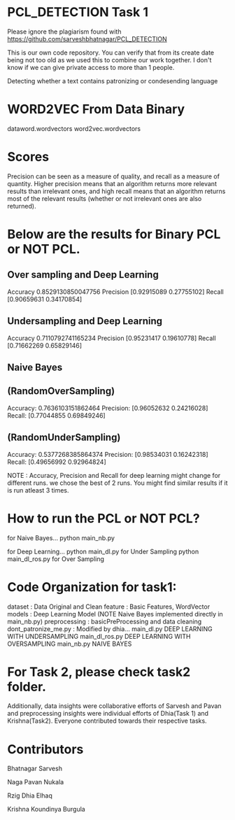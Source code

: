# PCL_DETECTION Task 1

Please ignore the plagiarism found with https://github.com/sarveshbhatnagar/PCL_DETECTION

This is our own code repository. You can verify that from its create date being not too old as we used this to combine our work together.
I don't know if we can give private access to more than 1 people.

Detecting whether a text contains patronizing or condesending language

# WORD2VEC From Data Binary

dataword.wordvectors
word2vec.wordvectors

# Scores

Precision can be seen as a measure of quality, and recall as a measure of quantity. Higher precision means that an algorithm returns more relevant results than irrelevant ones, and high recall means that an algorithm returns most of the relevant results (whether or not irrelevant ones are also returned).

# Below are the results for Binary PCL or NOT PCL.

## Over sampling and Deep Learning

Accuracy 0.8529130850047756
Precision [0.92915089 0.27755102]
Recall [0.90659631 0.34170854]

## Undersampling and Deep Learning

Accuracy 0.7110792741165234
Precision [0.95231417 0.19610778]
Recall [0.71662269 0.65829146]

## Naive Bayes

## (RandomOverSampling)

Accuracy: 0.7636103151862464
Precision: [0.96052632 0.24216028]
Recall: [0.77044855 0.69849246]

## (RandomUnderSampling)

Accuracy: 0.5377268385864374
Precision: [0.98534031 0.16242318]
Recall: [0.49656992 0.92964824]

NOTE : Accuracy, Precision and Recall for deep learning might change for different runs. we chose the best of 2 runs. You might find similar results if it is run atleast 3 times.

# How to run the PCL or NOT PCL?

for Naive Bayes...
python main_nb.py

for Deep Learning...
python main_dl.py for Under Sampling
python main_dl_ros.py for Over Sampling

# Code Organization for task1:

dataset : Data Original and Clean
feature : Basic Features, WordVector
models : Deep Learning Model (NOTE Naive Bayes implemented directly in main_nb.py)
preprocessing : basicPreProcessing and data cleaning
dont_patronize_me.py : Modified by dhia...
main_dl.py DEEP LEARNING WITH UNDERSAMPLING
main_dl_ros.py DEEP LEARNING WITH OVERSAMPLING
main_nb.py NAIVE BAYES

# For Task 2, please check task2 folder.

Additionally, data insights were collaborative efforts of Sarvesh and Pavan and preprocessing insights were individual efforts of Dhia(Task 1) and Krishna(Task2). Everyone contributed towards their respective tasks.

# Contributors
Bhatnagar Sarvesh

Naga Pavan Nukala

Rzig Dhia Elhaq

Krishna Koundinya Burgula


